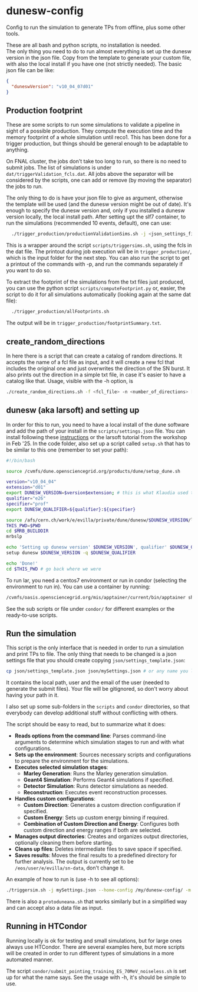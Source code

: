 # dunesw-config
Config to run the simulation to generate TPs from offline, plus some other tools.

These are all bash and python scripts, no installation is needed.  
The only thing you need to do to run almost everything is set up the dunesw version in the json file.
Copy from the template to generate your custom file, with also the local install if you have one (not strictly needed).
The basic json file can be like:
```json
{
  "duneswVersion": "v10_04_07d01"
}
```

## Production footprint

These are some scripts to run some simulations to validate a pipeline in sight of a possible production.
They compute the execution time and the memory footprint of a whole simulation until reco1.
This has been done for a trigger production, but things should be general enough to be adaptable to anything.

On FNAL cluster, the jobs don't take too long to run, so there is no need to submit jobs. 
The list of simulations is under `dat/triggerValidation_fcls.dat`. 
All jobs above the separator will be considered by the scripts, one can add or remove (by moving the separator) the jobs to run.

The only thing to do is have your json file to give as argument, otherwise the template will be used (and the dunesw version might be out of date).
It's enough to specify the dunesw version and, only if you installed a dunesw version locally, the local install path.
After setting upt the slf7 container, to run the simulations (recommended 10 events, default), one can use:

```bash
  ./trigger_production/productionValidationSims.sh -j <json_settings_file> [-n <number_of_events>]
```

This is a wrapper around the script `scripts/triggersims.sh`, using the fcls in the dat file.
The printout during job execution will be in `trigger_production/`, which is the input folder for the next step.
You can also run the script to get a printout of the commands with -p, and run the commands separately if you want to do so.

To extract the footprint of the simulations from the txt files just produced, you can use the python script `scripts/computeFootprint.py` or, easier, the script to do it for all simulations automatically (looking again at the same dat file):

```bash
  ./trigger_production/allFootprints.sh 
```
The output will be in `trigger_production/footprintSummary.txt`.

## create_random_directions

In here there is a script that can create a catalog of random directions. 
It accepts the name of a fcl file as input, and it will create a new fcl that includes the original one and just overwrites the direction of the SN burst.
It also prints out the direction in a simple txt file, in case it's easier to have a catalog like that.
Usage, visible with the -h option, is
    
```bash
./create_random_directions.sh -f <fcl_file> -n <number_of_directions> [-o <output_dir>] [-v]
```

## dunesw (aka larsoft) and setting up

In order for this to run, you need to have a local install of the dune software and add the path of your install in the `scripts/settings.json` file.
You can install following these [instructions](https://docs.google.com/document/d/14ORCEtpXWSIT_1hXJxtW2PMGMVWozzRK1GxgPKaptCk/edit) or the larsoft tutorial from the workshop in Feb '25.
In the code folder, also set up a script called `setup.sh` that has to be similar to this one (remember to set your path):

```bash
#!/bin/bash

source /cvmfs/dune.opensciencegrid.org/products/dune/setup_dune.sh

version="v10_04_04"
extension="d01" 
export DUNESW_VERSION=$version$extension; # this is what Klaudia used to test the workflow
qualifier="e26"
specifier="prof"
export DUNESW_QUALIFIER=${qualifier}:${specifier}

source /afs/cern.ch/work/e/evilla/private/dune/dunesw/$DUNESW_VERSION/localProducts_larsoft_${version}_${qualifier}_${specifier}/setup # this will be the setup in your local installation
THIS_PWD=$PWD
cd $MRB_BUILDDIR
mrbslp

echo 'Setting up dunesw version' $DUNESW_VERSION', qualifier' $DUNESW_QUALIFIER '...'
setup dunesw $DUNESW_VERSION -q $DUNESW_QUALIFIER

echo 'Done!'
cd $THIS_PWD # go back where we were
```
    
To run lar, you need a centos7 environment or run in condor (selecting the environment to run in). 
You can use a container by running:

```bash
/cvmfs/oasis.opensciencegrid.org/mis/apptainer/current/bin/apptainer shell --shell=/bin/bash -B /cvmfs,/opt,/run/user,/etc/hostname,/etc/hosts,/etc/krb5.conf,/eos --ipc --pid /cvmfs/singularity.opensciencegrid.org/fermilab/fnal-dev-sl7:latest
```

See the sub scripts or file under `condor/` for different examples or the ready-to-use scripts.

## Run the simulation 

This script is the only interface that is needed in order to run a simulation and print TPs to file.
The only thing that needs to be changed is a json settings file that you should create copying `json/settings_template.json`:
```bash
cp json/settings_template.json json/mySettings.json # or any name you like
```

It contains the local path, user and the email of the user (needed to generate the submit files). 
Your file will be gitignored, so don't worry about having your path in it.

I also set up some sub-folders in the `scripts` and `condor` directories, so that everybody can develop additional stuff without conflicting with others.

The script should be easy to read, but to summarize what it does:

- **Reads options from the command line**: Parses command-line arguments to determine which simulation stages to run and with what configurations.
- **Sets up the environment**: Sources necessary scripts and configurations to prepare the environment for the simulations.
- **Executes selected simulation stages**:
  - **Marley Generation**: Runs the Marley generation simulation.
  - **Geant4 Simulation**: Performs Geant4 simulations if specified.
  - **Detector Simulation**: Runs detector simulations as needed.
  - **Reconstruction**: Executes event reconstruction processes.
- **Handles custom configurations**:
  - **Custom Direction**: Generates a custom direction configuration if specified.
  - **Custom Energy**: Sets up custom energy binning if required.
  - **Combination of Custom Direction and Energy**: Configures both custom direction and energy ranges if both are selected.
- **Manages output directories**: Creates and organizes output directories, optionally cleaning them before starting.
- **Cleans up files**: Deletes intermediate files to save space if specified.
- **Saves results**: Moves the final results to a predefined directory for further analysis. The output is currently set to be `/eos/user/e/evilla/sn-data`, don't change it.

An example of how to run is (use -h to see all options):
    
```bash
./triggersim.sh -j mySettings.json --home-config /my/dunesw-config/ -m [<gen_fcl>] -g [<g4_fcl>] -d [<detsim_fcl>] -r [<reco1_fcl>] -n 10 -f test
```

There is also a `protoduneana.sh` that works similarly but in a simplified way and can accept also a data file as input.

## Running in HTCondor

Running locally is ok for testing and small simulations, but for large ones always use HTCondor.
There are several examples here, but more scripts will be created in order to run different types of simulations in a more automated manner.

The script `condor/submit_pointing_training_ES_70MeV_noiseless.sh` is set up for what the name says.
See the usage with -h, it's should be simple to use. 
